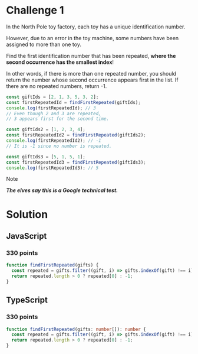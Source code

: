 # Challenge 1

In the North Pole toy factory, each toy has a unique identification number.

However, due to an error in the toy machine, some numbers have been assigned to more than one toy.

Find the first identification number that has been repeated, **where the second occurrence has the smallest index**!

In other words, if there is more than one repeated number, you should return the number whose second occurrence appears first in the list. If there are no repeated numbers, return -1.

```ts
const giftIds = [2, 1, 3, 5, 3, 2];
const firstRepeatedId = findFirstRepeated(giftIds);
console.log(firstRepeatedId); // 3
// Even though 2 and 3 are repeated,
// 3 appears first for the second time.

const giftIds2 = [1, 2, 3, 4];
const firstRepeatedId2 = findFirstRepeated(giftIds2);
console.log(firstRepeatedId2); // -1
// It is -1 since no number is repeated.

const giftIds3 = [5, 1, 5, 1];
const firstRepeatedId3 = findFirstRepeated(giftIds3);
console.log(firstRepeatedId3); // 5
```

> [!NOTE]
> ***The elves say this is a Google technical test.***

# Solution

## JavaScript

### 330 points

```js
function findFirstRepeated(gifts) {
  const repeated = gifts.filter((gift, i) => gifts.indexOf(gift) !== i);
  return repeated.length > 0 ? repeated[0] : -1;
}
```

## TypeScript

### 330 points

```ts
function findFirstRepeated(gifts: number[]): number {
  const repeated = gifts.filter((gift, i) => gifts.indexOf(gift) !== i);
  return repeated.length > 0 ? repeated[0] : -1;
}
```
